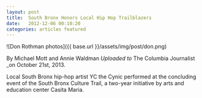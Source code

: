 ```yaml
---
layout: post
title:  South Bronx Honors Local Hip Hop Trailblazers
date:   2012-12-06 00:10:20
categories: articles featured
---
```


![Don Rothman photos]({{ base.url }}/assets/img/post/don.png)

By Michael Mott and Annie Waldman
_Uploaded to_ The Columbia Journalist _on October 21st, 2013.

Local South Bronx hip-hop artist YC the Cynic performed at the concluding event of the South Bronx Culture Trail, a two-year initiative by arts and education center Casita Maria.